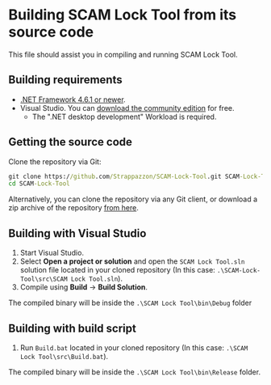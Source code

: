 # Building SCAM Lock Tool from its source code

This file should assist you in compiling and running SCAM Lock Tool.

## Building requirements

- [.NET Framework 4.6.1 or newer](https://dotnet.microsoft.com/download/dotnet-framework).
- Visual Studio. You can [download the community edition](https://visualstudio.microsoft.com/vs/community/) for free.
  - The ".NET desktop development" Workload is required.

## Getting the source code

Clone the repository via Git:

```cmd
git clone https://github.com/Strappazzon/SCAM-Lock-Tool.git SCAM-Lock-Tool
cd SCAM-Lock-Tool
```

Alternatively, you can clone the repository via any Git client, or download a zip archive of the repository [from here](https://github.com/Strappazzon/SCAM-Lock-Tool/archive/master.zip).

## Building with Visual Studio

1. Start Visual Studio.
2. Select **Open a project or solution** and open the `SCAM Lock Tool.sln` solution file located in your cloned repository (In this case: `.\SCAM-Lock-Tool\src\SCAM Lock Tool.sln`).
3. Compile using **Build** -> **Build Solution**.

The compiled binary will be inside the `.\SCAM Lock Tool\bin\Debug` folder

## Building with build script

1. Run `Build.bat` located in your cloned repository (In this case: `.\SCAM Lock Tool\src\Build.bat`).

The compiled binary will be inside the `.\SCAM Lock Tool\bin\Release` folder.
